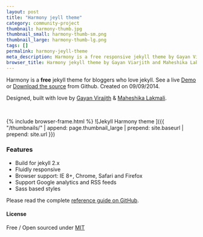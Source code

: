 ```yaml
---
layout: post
title: "Harmony jeyll theme"
category: community-project
thumbnail: harmony-thumb.jpg
thumbnail_small: harmony-thumb-sm.png
thumbnail_large: harmony-thumb-lg.png
tags: []
permalink: harmony-jeyll-theme
meta_description: Harmony is a free responsive jekyll theme by Gayan Virajith and Maheshika Lakmali. Sourced on Github -  https://github.com/gayanvirajith/harmony
browser_title: Harmony jekyll theme by Gayan Viarjith and Maheshika Lakmali
---
```


Harmony is a **free** jekyll theme for bloggers who love jekyll. 
See a live [Demo][demo] or [Download the source][download] from Github.
Created on 09/09/2014.

<!--more-->

Designed, built with love by [Gayan Virajith](http://gayan.me "Gayan Virajith (Web developer)") & [Maheshika Lakmali](http://maheshikalakmali.github.io "Maheshika Lakmali (Graphic designer)").

<br/>

{% include browser-frame.html %}
<span class="project-img-wrap">
![Jekyll Harmony theme ]({{ "/thumbnails/" | append: page.thumbnail_large | prepend: site.baseurl | prepend: site.url  }})
</span>

### Features

- Build for jekyll 2.x
- Fluidly responsive
- Browser support: IE 8+, Chrome, Safari and Firefox
- Support Google analytics and RSS feeds
- Sass based styles

Please read the complete [reference guide on GitHub][download].

#### License

Free / Open sourced under [MIT][license]


[demo]: http://gayan.me/harmony/
[download]: https://github.com/gayanvirajith/harmony
[license]: https://github.com/web-create/harmony/blob/master/LICENSE.md